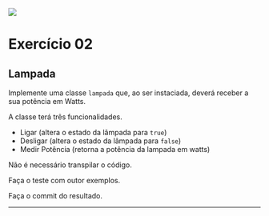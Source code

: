 ![](https://i.imgur.com/xG74tOh.png)

# Exercício 02

## Lampada

Implemente uma classe `lampada` que, ao ser instaciada, deverá receber a sua potência em Watts.

A classe terá três funcionalidades.

+ Ligar (altera o estado da lâmpada para `true`)
+ Desligar (altera o estado da lâmpada para `false`)
+ Medir Potência (retorna a potência da lampada em watts)

Não é necessário transpilar o código.

Faça o teste com outor exemplos.

Faça o commit do resultado.

---
